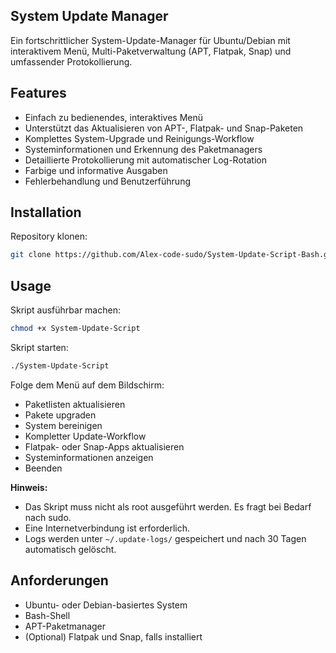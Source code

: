 ## System Update Manager

Ein fortschrittlicher System-Update-Manager für Ubuntu/Debian mit interaktivem Menü, Multi-Paketverwaltung (APT, Flatpak, Snap) und umfassender Protokollierung.

## Features

- Einfach zu bedienendes, interaktives Menü
- Unterstützt das Aktualisieren von APT-, Flatpak- und Snap-Paketen
- Komplettes System-Upgrade und Reinigungs-Workflow
- Systeminformationen und Erkennung des Paketmanagers
- Detaillierte Protokollierung mit automatischer Log-Rotation
- Farbige und informative Ausgaben
- Fehlerbehandlung und Benutzerführung

## Installation

Repository klonen:
```bash
git clone https://github.com/Alex-code-sudo/System-Update-Script-Bash.git && cd System-Update-Script-Bash
```

## Usage

Skript ausführbar machen:
```bash
chmod +x System-Update-Script
```

Skript starten:
```bash
./System-Update-Script
```

Folge dem Menü auf dem Bildschirm:
- Paketlisten aktualisieren
- Pakete upgraden
- System bereinigen
- Kompletter Update-Workflow
- Flatpak- oder Snap-Apps aktualisieren
- Systeminformationen anzeigen
- Beenden

**Hinweis:**
- Das Skript muss nicht als root ausgeführt werden. Es fragt bei Bedarf nach sudo.
- Eine Internetverbindung ist erforderlich.
- Logs werden unter `~/.update-logs/` gespeichert und nach 30 Tagen automatisch gelöscht.

## Anforderungen

- Ubuntu- oder Debian-basiertes System
- Bash-Shell
- APT-Paketmanager
- (Optional) Flatpak und Snap, falls installiert
